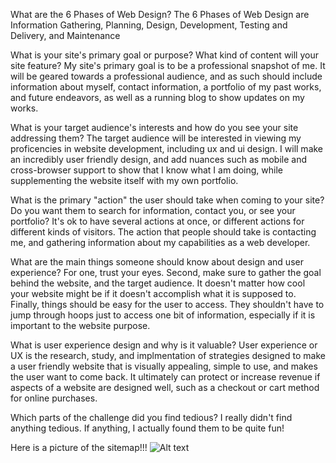 What are the 6 Phases of Web Design?
The 6 Phases of Web Design are Information Gathering, Planning, Design, Development, Testing and Delivery, and Maintenance

What is your site's primary goal or purpose? What kind of content will your site feature?
My site's primary goal is to be a professional snapshot of me. It will be geared towards a professional audience, and as such should include information about myself, contact information, a portfolio of my past works, and future endeavors, as well as a running blog to show updates on my works.

What is your target audience's interests and how do you see your site addressing them?
The target audience will be interested in viewing my proficencies in website development, including ux and ui design. I will make an incredibly user friendly design, and add nuances such as mobile and cross-browser support to show that I know what I am doing, while supplementing the website itself with my own portfolio.

What is the primary "action" the user should take when coming to your site? Do you want them to search for information, contact you, or see your portfolio? It's ok to have several actions at once, or different actions for different kinds of visitors.
The action that people should take is contacting me, and gathering information about my capabilities as a web developer.

What are the main things someone should know about design and user experience?
For one, trust your eyes. Second, make sure to gather the goal behind the website, and the target audience. It doesn't matter how cool your website might be if it doesn't accomplish what it is supposed to. Finally, things should be easy for the user to access. They shouldn't have to jump through hoops just to access one bit of information, especially if it is important to the website purpose.

What is user experience design and why is it valuable? 
User experience or UX is the research, study, and implmentation of strategies designed to make a user friendly website that is visually appealing, simple to use, and makes the user want to come back. It ultimately can protect or increase revenue if aspects of a website are designed well, such as a checkout or cart method for online purchases.

Which parts of the challenge did you find tedious?
I really didn't find anything tedious. If anything, I actually found them to be quite fun!

Here is a picture of the sitemap!!! ![Alt text](/users/user/desktop/phase-0/week-2/imgs/site-map.png "Site-Map")